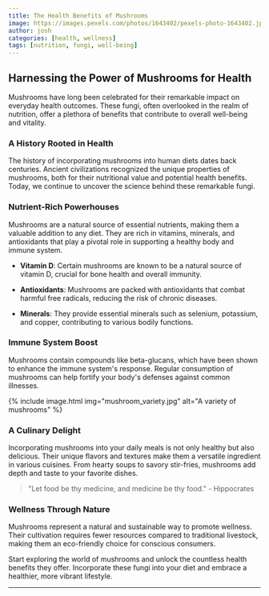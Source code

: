```yaml
---
title: The Health Benefits of Mushrooms
image: https://images.pexels.com/photos/1643402/pexels-photo-1643402.jpeg?auto=compress&cs=tinysrgb&w=1260&h=750&dpr=1
author: josh
categories: [health, wellness]
tags: [nutrition, fungi, well-being]
---
```


## Harnessing the Power of Mushrooms for Health

Mushrooms have long been celebrated for their remarkable impact on everyday health outcomes. These fungi, often overlooked in the realm of nutrition, offer a plethora of benefits that contribute to overall well-being and vitality.

### A History Rooted in Health

The history of incorporating mushrooms into human diets dates back centuries. Ancient civilizations recognized the unique properties of mushrooms, both for their nutritional value and potential health benefits. Today, we continue to uncover the science behind these remarkable fungi.

### Nutrient-Rich Powerhouses

Mushrooms are a natural source of essential nutrients, making them a valuable addition to any diet. They are rich in vitamins, minerals, and antioxidants that play a pivotal role in supporting a healthy body and immune system.

- **Vitamin D**: Certain mushrooms are known to be a natural source of vitamin D, crucial for bone health and overall immunity.

- **Antioxidants**: Mushrooms are packed with antioxidants that combat harmful free radicals, reducing the risk of chronic diseases.

- **Minerals**: They provide essential minerals such as selenium, potassium, and copper, contributing to various bodily functions.

### Immune System Boost

Mushrooms contain compounds like beta-glucans, which have been shown to enhance the immune system's response. Regular consumption of mushrooms can help fortify your body's defenses against common illnesses.

{% include image.html img="mushroom_variety.jpg" alt="A variety of mushrooms" %}

### A Culinary Delight

Incorporating mushrooms into your daily meals is not only healthy but also delicious. Their unique flavors and textures make them a versatile ingredient in various cuisines. From hearty soups to savory stir-fries, mushrooms add depth and taste to your favorite dishes.

> "Let food be thy medicine, and medicine be thy food." - Hippocrates

### Wellness Through Nature

Mushrooms represent a natural and sustainable way to promote wellness. Their cultivation requires fewer resources compared to traditional livestock, making them an eco-friendly choice for conscious consumers.

Start exploring the world of mushrooms and unlock the countless health benefits they offer. Incorporate these fungi into your diet and embrace a healthier, more vibrant lifestyle.

---
